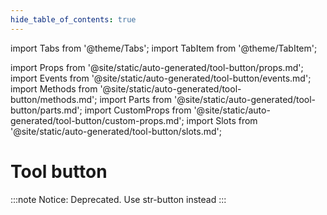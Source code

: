 ```yaml
---
hide_table_of_contents: true
---
```

import Tabs from '@theme/Tabs';
import TabItem from '@theme/TabItem';

import Props from '@site/static/auto-generated/tool-button/props.md';
import Events from '@site/static/auto-generated/tool-button/events.md';
import Methods from '@site/static/auto-generated/tool-button/methods.md';
import Parts from '@site/static/auto-generated/tool-button/parts.md';
import CustomProps from '@site/static/auto-generated/tool-button/custom-props.md';
import Slots from '@site/static/auto-generated/tool-button/slots.md';



# Tool button

:::note
 Notice: Deprecated. Use str-button instead
:::


  
<Props />
<Events />
<Methods />
<Parts />
<CustomProps />
<Slots />
